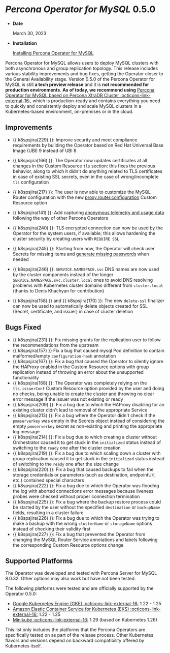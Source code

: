 # *Percona Operator for MySQL* 0.5.0

* **Date**

    March 30, 2023

* **Installation**

    [Installing Percona Operator for MySQL](../System-Requirements.md#installation-guidelines)

Percona Operator for MySQL allows users to deploy MySQL clusters with both asynchronous and group replication topology. This release includes various stability improvements and bug fixes, getting the Operator closer to the General Availability stage. Version 0.5.0 of the Percona Operator for MySQL is still **a tech preview release** and it is **not recommended for production environments**. **As of today, we recommend using** [Percona Operator for MySQL based on Percona XtraDB Cluster :octicons-link-external-16:](https://docs.percona.com/percona-operator-for-mysql/pxc/index.html), which is production-ready and contains everything you need to quickly and consistently deploy and scale MySQL clusters in a Kubernetes-based environment, on-premises or in the cloud.

## Improvements

* {{ k8spsjira(229) }}: Improve security and meet compliance requirements by building the Operator based on Red Hat Universal Base Image (UBI) 9 instead of UBI 8

* {{ k8spsjira(166) }}: The Operator now updates certificates at all changes in the Custom Resource `tls` section: this fixes the previous behavior, along to which it didn't do anything related to TLS certificates in case of existing SSL secrets, even in the case of wrong/incomplete `tls` configuration

* {{ k8spsjira(217) }}: The user is now able to customize the MySQL Router configuration with the new [proxy.router.configuration](../operator.md#proxy-router-configuration) Custom Resource option

* {{ k8spsjira(141) }}: Add capturing [anonymous telemetry and usage data](../telemetry.md) following the way of other Percona Operators

* {{ k8spsjira(240) }}: TLS encrypted connection can now be used by the Operator for the system users, if available; this allows hardening the cluster security by creating users with `REQUIRE SSL`

* {{ k8spsjira(245) }}: Starting from now, the Operator will check user Secrets for missing items and [generate missing passwords](../users.md#system-users) when needed

* {{ k8spsjira(246) }}: `SERVICE.NAMESPACE.svc` DNS names are now used by the cluster components instead of the longer `SERVICE.NAMESPACE.svc.cluster.local` ones to avoid DNS resolving problems with Kubernetes cluster domains different from `cluster.local` (thanks to Denis Khachyan for contribution)

* {{ k8spsjira(158) }} and {{ k8spsjira(170) }}: The new `delete-ssl` finalizer can now be used to automatically delete objects created for SSL (Secret, certificate, and issuer) in case of cluster deletion

## Bugs Fixed

* {{ k8spsjira(231) }}: Fix missing grants for the replication user to follow the recommendations from the upstream
* {{ k8spsjira(157) }}  Fix a bug that caused mysql Pod definition to contain malformed/empty `configuration-hash` annotation
* {{ k8spsjira(167) }}: Fix a bug that caused the Operator to silently ignore the HAProxy enabled in the Custom Resource options with group replication instead of throwing an error about the unsupported functionality
* {{ k8spsjira(168) }}: The Operator was completely relying on the `tls.issuerConf` Custom Resource option provided by the user and doing no checks, being unable to create the cluster and throwing no clear error message if the issuer was not existing or ready
* {{ k8spsjira(209) }}: Fix a bug due to which the HAProxy disabling for an existing cluster didn't lead to removal of the appropriate Service
* {{ k8spsjira(213) }}: Fix a bug where the Operator didn't check if the `pmmserverkey` was empty in the Secrets object instead of considering the empty `pmmserverkey` secret as non-existing and printing the appropriate log message
* {{ k8spsjira(214) }}: Fix a bug due to which creating a cluster without Orchestrator caused it to get stuck in the `initialized` status instead of switching to the `ready` one after the cluster creation
* {{ k8spsjira(219) }}: Fix a bug due to which scaling down a cluster with group replication caused it to get stuck in the `initialized` status instead of switching to the `ready` one after the size change
* {{ k8spsjira(220) }}: Fix a bug that caused backups to fail when the storage credentials or parameters (such as destination, endpointUrl, etc.) contained special characters
* {{ k8spsjira(222) }}: Fix a bug due to which the Operator was flooding the log with aborted connections error messages because liveness probes were checked without proper connection termination
* {{ k8spsjira(225) }}: Fix a bug where the backup restore process could be started by the user without the specified `destination` or `backupName` fields, resulting in a cluster failure
* {{ k8spsjira(226) }}: Fix a bug due to which the Operator was trying to make a backup with the wrong `clusterName` or `storageName` options instead of checking their validity first
* {{ k8spsjira(227) }}: Fix a bug that prevented the Operator from changing the MySQL Router Service annotations and labels following the corresponding Custom Resource options change

## Supported Platforms

The Operator was developed and tested with Percona Server for MySQL 8.0.32.
Other options may also work but have not been tested.

The following platforms were tested and are officially supported by the Operator
0.5.0:

* [Google Kubernetes Engine (GKE) :octicons-link-external-16:](https://cloud.google.com/kubernetes-engine) 1.22 - 1.25
* [Amazon Elastic Container Service for Kubernetes (EKS) :octicons-link-external-16:](https://aws.amazon.com) 1.22 - 1.25
* [Minikube :octicons-link-external-16:](https://minikube.sigs.k8s.io/docs/) 1.29 (based on Kubernetes 1.26)

This list only includes the platforms that the Percona Operators are specifically tested on as part of the release process. Other Kubernetes flavors and versions depend on backward compatibility offered by Kubernetes itself.
